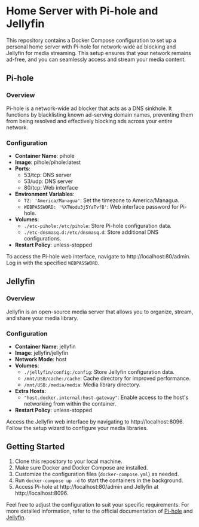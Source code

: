 # Home Server with Pi-hole and Jellyfin

This repository contains a Docker Compose configuration to set up a personal home server with Pi-hole for network-wide ad blocking and Jellyfin for media streaming. This setup ensures that your network remains ad-free, and you can seamlessly access and stream your media content.

## Pi-hole

### Overview

Pi-hole is a network-wide ad blocker that acts as a DNS sinkhole. It functions by blacklisting known ad-serving domain names, preventing them from being resolved and effectively blocking ads across your entire network.

### Configuration

- **Container Name**: pihole
- **Image**: pihole/pihole:latest
- **Ports**:
  - 53/tcp: DNS server
  - 53/udp: DNS server
  - 80/tcp: Web interface
- **Environment Variables**:
  - `TZ: 'America/Managua'`: Set the timezone to America/Managua.
  - `WEBPASSWORD: '%XTWodu3j5YaTvfB'`: Web interface password for Pi-hole.
- **Volumes**:
  - `./etc-pihole:/etc/pihole`: Store Pi-hole configuration data.
  - `./etc-dnsmasq.d:/etc/dnsmasq.d`: Store additional DNS configurations.
- **Restart Policy**: unless-stopped

To access the Pi-hole web interface, navigate to http://localhost:80/admin. Log in with the specified `WEBPASSWORD`.

## Jellyfin

### Overview

Jellyfin is an open-source media server that allows you to organize, stream, and share your media library.

### Configuration

- **Container Name**: jellyfin
- **Image**: jellyfin/jellyfin
- **Network Mode**: host
- **Volumes**:
  - `./jellyfin/config:/config`: Store Jellyfin configuration data.
  - `/mnt/USB/cache:/cache`: Cache directory for improved performance.
  - `/mnt/USB:/media/media`: Media library directory.
- **Extra Hosts**: 
  - `"host.docker.internal:host-gateway"`: Enable access to the host's networking from within the container.
- **Restart Policy**: unless-stopped

Access the Jellyfin web interface by navigating to http://localhost:8096. Follow the setup wizard to configure your media libraries.

## Getting Started

1. Clone this repository to your local machine.
2. Make sure Docker and Docker Compose are installed.
3. Customize the configuration files (`docker-compose.yml`) as needed.
4. Run `docker-compose up -d` to start the containers in the background.
5. Access Pi-hole at http://localhost:80/admin and Jellyfin at http://localhost:8096.

Feel free to adjust the configuration to suit your specific requirements. For more detailed information, refer to the official documentation of [Pi-hole](https://pi-hole.net/) and [Jellyfin](https://jellyfin.org/).
